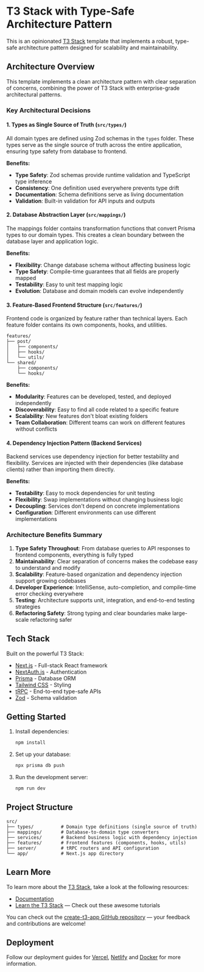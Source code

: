 # T3 Stack with Type-Safe Architecture Pattern

This is an opinionated [T3 Stack](https://create.t3.gg/) template that implements a robust, type-safe architecture pattern designed for scalability and maintainability.

## Architecture Overview

This template implements a clean architecture pattern with clear separation of concerns, combining the power of T3 Stack with enterprise-grade architectural patterns.

### Key Architectural Decisions

#### 1. Types as Single Source of Truth (`src/types/`)
All domain types are defined using Zod schemas in the `types` folder. These types serve as the single source of truth across the entire application, ensuring type safety from database to frontend.

**Benefits:**
- **Type Safety**: Zod schemas provide runtime validation and TypeScript type inference
- **Consistency**: One definition used everywhere prevents type drift
- **Documentation**: Schema definitions serve as living documentation
- **Validation**: Built-in validation for API inputs and outputs

#### 2. Database Abstraction Layer (`src/mappings/`)
The mappings folder contains transformation functions that convert Prisma types to our domain types. This creates a clean boundary between the database layer and application logic.

**Benefits:**
- **Flexibility**: Change database schema without affecting business logic
- **Type Safety**: Compile-time guarantees that all fields are properly mapped
- **Testability**: Easy to unit test mapping logic
- **Evolution**: Database and domain models can evolve independently

#### 3. Feature-Based Frontend Structure (`src/features/`)
Frontend code is organized by feature rather than technical layers. Each feature folder contains its own components, hooks, and utilities.

```
features/
├── post/
│   ├── components/
│   ├── hooks/
│   └── utils/
└── shared/
    ├── components/
    └── hooks/
```

**Benefits:**
- **Modularity**: Features can be developed, tested, and deployed independently
- **Discoverability**: Easy to find all code related to a specific feature
- **Scalability**: New features don't bloat existing folders
- **Team Collaboration**: Different teams can work on different features without conflicts

#### 4. Dependency Injection Pattern (Backend Services)
Backend services use dependency injection for better testability and flexibility. Services are injected with their dependencies (like database clients) rather than importing them directly.

**Benefits:**
- **Testability**: Easy to mock dependencies for unit testing
- **Flexibility**: Swap implementations without changing business logic
- **Decoupling**: Services don't depend on concrete implementations
- **Configuration**: Different environments can use different implementations

### Architecture Benefits Summary

1. **Type Safety Throughout**: From database queries to API responses to frontend components, everything is fully typed
2. **Maintainability**: Clear separation of concerns makes the codebase easy to understand and modify
3. **Scalability**: Feature-based organization and dependency injection support growing codebases
4. **Developer Experience**: IntelliSense, auto-completion, and compile-time error checking everywhere
5. **Testing**: Architecture supports unit, integration, and end-to-end testing strategies
6. **Refactoring Safety**: Strong typing and clear boundaries make large-scale refactoring safer

## Tech Stack

Built on the powerful T3 Stack:
- [Next.js](https://nextjs.org) - Full-stack React framework
- [NextAuth.js](https://next-auth.js.org) - Authentication
- [Prisma](https://prisma.io) - Database ORM
- [Tailwind CSS](https://tailwindcss.com) - Styling
- [tRPC](https://trpc.io) - End-to-end type-safe APIs
- [Zod](https://zod.dev) - Schema validation

## Getting Started

1. Install dependencies:
   ```bash
   npm install
   ```

2. Set up your database:
   ```bash
   npx prisma db push
   ```

3. Run the development server:
   ```bash
   npm run dev
   ```

## Project Structure

```
src/
├── types/          # Domain type definitions (single source of truth)
├── mappings/       # Database-to-domain type converters
├── services/       # Backend business logic with dependency injection
├── features/       # Frontend features (components, hooks, utils)
├── server/         # tRPC routers and API configuration
└── app/            # Next.js app directory
```

## Learn More

To learn more about the [T3 Stack](https://create.t3.gg/), take a look at the following resources:

- [Documentation](https://create.t3.gg/)
- [Learn the T3 Stack](https://create.t3.gg/en/faq#what-learning-resources-are-currently-available) — Check out these awesome tutorials

You can check out the [create-t3-app GitHub repository](https://github.com/t3-oss/create-t3-app) — your feedback and contributions are welcome!

## Deployment

Follow our deployment guides for [Vercel](https://create.t3.gg/en/deployment/vercel), [Netlify](https://create.t3.gg/en/deployment/netlify) and [Docker](https://create.t3.gg/en/deployment/docker) for more information.
